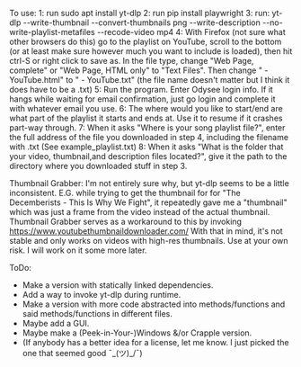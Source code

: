 To use:
1: run sudo apt install yt-dlp
2: run pip install playwright
3: run: yt-dlp --write-thumbnail --convert-thumbnails png --write-description --no-write-playlist-metafiles --recode-video mp4 <playlist url>
4: With Firefox (not sure what other browsers do this) go to the playlist on YouTube, scroll to the bottom (or at least make sure however much you want to include is loaded), then hit ctrl-S or right click to save as. In the file type, change "Web Page, complete" or "Web Page, HTML only" to "Text Files". Then change "<Playlist Name> - YouTube.html" to
"<Playlist Name> - YouTube.txt" (the file name doesn't matter but I think it does have to be a .txt)
5: Run the program. Enter Odysee login info. If it hangs while waiting for email confirmation, just go login and complete it with whatever email you use.
6: The where would you like to start/end are what part of the playlist it starts and ends at. Use it to resume if it crashes part-way through.
7: When it asks "Where is your song playlist file?", enter the full address of the file you downloaded in step 4, including the filename with .txt (See example_playlist.txt)
8: When it asks "What is the folder that your video, thumbnail,and description files located?", give it the path to the directory where you downloaded stuff in step 3.

Thumbnail Grabber:
I'm not entirely sure why, but yt-dlp seems to be a little inconsistent. E.G. while trying to get the thumbnail for for "The Decemberists - This Is Why We Fight", it repeatedly gave me a "thumbnail" which was just a frame from the video instead of the actual thumbnail. Thumbnail Grabber serves as a workaround to this by invoking https://www.youtubethumbnaildownloader.com/
With that in mind, it's not stable and only works on videos with high-res thumbnails. Use at your own risk. I will work on it some more later.

ToDo:
- Make a version with statically linked dependencies.
- Add a way to invoke yt-dlp during runtime.
- Make a version with more code abstracted into methods/functions and said methods/functions in different files.
- Maybe add a GUI.
- Maybe make a (Peek-in-Your-)Windows &/or Crapple version.
- (If anybody has a better idea for a license, let me know. I just picked the one that seemed good ¯\_(ツ)_/¯)
